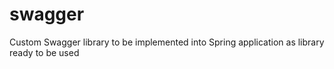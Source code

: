 # swagger
Custom Swagger library to be implemented into Spring application as library ready to be used
